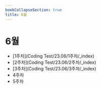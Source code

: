 ```yaml
---
bookCollapseSection: true
title: 6월
---
```

# 6월

- [1주차](Coding Test/23.06/1주차/_index)
- [2주차](Coding Test/23.06/2주차/_index)
- [3주차](Coding Test/23.06/3주차/_index)
- 4주차
- 5주차